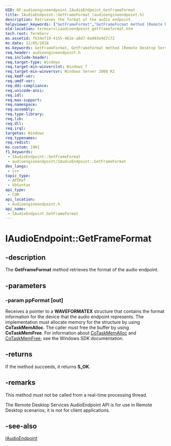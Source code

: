 ```yaml
---
UID: NF:audioengineendpoint.IAudioEndpoint.GetFrameFormat
title: IAudioEndpoint::GetFrameFormat (audioengineendpoint.h)
description: Retrieves the format of the audio endpoint.
helpviewer_keywords: ["GetFrameFormat","GetFrameFormat method [Remote Desktop Services]","GetFrameFormat method [Remote Desktop Services]","IAudioEndpoint interface","IAudioEndpoint interface [Remote Desktop Services]","GetFrameFormat method","IAudioEndpoint.GetFrameFormat","IAudioEndpoint::GetFrameFormat","audioengineendpoint/IAudioEndpoint::GetFrameFormat","termserv.iaudioendpoint_getframeformat"]
old-location: termserv\iaudioendpoint_getframeformat.htm
tech.root: TermServ
ms.assetid: fb34ef19-4155-461e-a8d7-0a903e9d7c72
ms.date: 12/05/2018
ms.keywords: GetFrameFormat, GetFrameFormat method [Remote Desktop Services], GetFrameFormat method [Remote Desktop Services],IAudioEndpoint interface, IAudioEndpoint interface [Remote Desktop Services],GetFrameFormat method, IAudioEndpoint.GetFrameFormat, IAudioEndpoint::GetFrameFormat, audioengineendpoint/IAudioEndpoint::GetFrameFormat, termserv.iaudioendpoint_getframeformat
req.header: audioengineendpoint.h
req.include-header: 
req.target-type: Windows
req.target-min-winverclnt: Windows 7
req.target-min-winversvr: Windows Server 2008 R2
req.kmdf-ver: 
req.umdf-ver: 
req.ddi-compliance: 
req.unicode-ansi: 
req.idl: 
req.max-support: 
req.namespace: 
req.assembly: 
req.type-library: 
req.lib: 
req.dll: 
req.irql: 
targetos: Windows
req.typenames: 
req.redist: 
ms.custom: 19H1
f1_keywords:
 - IAudioEndpoint::GetFrameFormat
 - audioengineendpoint/IAudioEndpoint::GetFrameFormat
dev_langs:
 - c++
topic_type:
 - APIRef
 - kbSyntax
api_type:
 - COM
api_location:
 - Audioengineendpoint.h
api_name:
 - IAudioEndpoint.GetFrameFormat
---
```


# IAudioEndpoint::GetFrameFormat


## -description

The <b>GetFrameFormat</b> method retrieves the format of the audio endpoint.

## -parameters

### -param ppFormat [out]

Receives a pointer to a <b>WAVEFORMATEX</b> structure that contains the  format information for the device that the audio endpoint represents. The implementation must allocate memory for the structure by using <b>CoTaskMemAlloc</b>. The caller must free the buffer by using <b>CoTaskMemFree</b>. For information about <a href="https://docs.microsoft.com/windows/desktop/api/combaseapi/nf-combaseapi-cotaskmemalloc">CoTaskMemAlloc</a> and <a href="https://docs.microsoft.com/windows/desktop/api/combaseapi/nf-combaseapi-cotaskmemfree">CoTaskMemFree</a>, see the Windows SDK documentation.

## -returns

If the method succeeds, it returns <b>S_OK</b>.

## -remarks

This method must not be called from a real-time processing thread.

The Remote Desktop Services AudioEndpoint API is for use in Remote Desktop scenarios; it is not for client applications.

## -see-also

<a href="https://docs.microsoft.com/windows/desktop/api/audioengineendpoint/nn-audioengineendpoint-iaudioendpoint">IAudioEndpoint</a>

